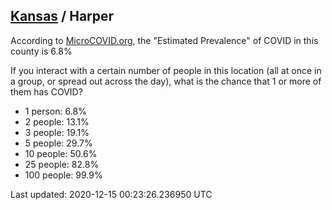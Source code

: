 
## [Kansas](/united-states/kansas) / Harper

According to [MicroCOVID.org](http://microcovid.org),
the "Estimated Prevalence" of COVID in this county is 6.8%

If you interact with a certain number of people in this location
(all at once in a group, or spread out across the day), what is the chance that
1 or more of them has COVID?

- 1 person: 6.8%
- 2 people: 13.1%
- 3 people: 19.1%
- 5 people: 29.7%
- 10 people: 50.6%
- 25 people: 82.8%
- 100 people: 99.9%

Last updated: 2020-12-15 00:23:26.236950 UTC
